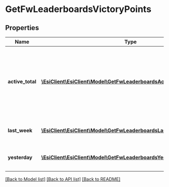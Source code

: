# GetFwLeaderboardsVictoryPoints

## Properties
Name | Type | Description | Notes
------------ | ------------- | ------------- | -------------
**active_total** | [**\EsiClient\EsiClient\Model\GetFwLeaderboardsActiveTotalActiveTotal1[]**](GetFwLeaderboardsActiveTotalActiveTotal1.md) | Top 4 ranking of factions active in faction warfare by total victory points. A faction is considered \&quot;active\&quot; if they have participated in faction warfare in the past 14 days. | 
**last_week** | [**\EsiClient\EsiClient\Model\GetFwLeaderboardsLastWeekLastWeek1[]**](GetFwLeaderboardsLastWeekLastWeek1.md) | Top 4 ranking of factions by victory points in the past week | 
**yesterday** | [**\EsiClient\EsiClient\Model\GetFwLeaderboardsYesterdayYesterday1[]**](GetFwLeaderboardsYesterdayYesterday1.md) | Top 4 ranking of factions by victory points in the past day | 

[[Back to Model list]](../README.md#documentation-for-models) [[Back to API list]](../README.md#documentation-for-api-endpoints) [[Back to README]](../README.md)


